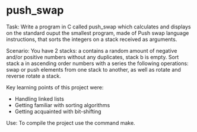 # push_swap

Task: Write a program in C called push_swap which calculates and displays on the standard ouput the smallest program, made of Push swap language instructions, that sorts the integers on a stack received as arguments.

Scenario: You have 2 stacks: a contains a random amount of negative and/or positive numbers without any duplicates, stack b is empty. Sort stack a in ascending order numbers with a series the following operations: 
swap or push elements from one stack to another, as well as rotate and reverse rotate a stack.

Key learning points of this project were:
- Handling linked lists
- Getting familiar with sorting algorithms
- Getting acquainted with bit-shifting

Use:
To compile the project use the command make.
